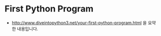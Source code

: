 # First Python Program
- http://www.diveintopython3.net/your-first-python-program.html 을 요약한 내용입니다.
